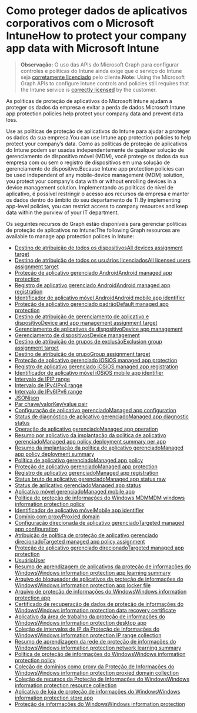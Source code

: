 # <a name="how-to-protect-your-company-app-data-with-microsoft-intune"></a><span data-ttu-id="ec1a7-101">Como proteger dados de aplicativos corporativos com o Microsoft Intune</span><span class="sxs-lookup"><span data-stu-id="ec1a7-101">How to protect your company app data with Microsoft Intune</span></span>

> <span data-ttu-id="ec1a7-102">**Observação:** O uso das APIs do Microsoft Graph para configurar controles e políticas do Intune ainda exige que o serviço do Intune seja [corretamente licenciado](https://www.microsoft.com/pt-BR/cloud-platform/microsoft-intune-pricing) pelo cliente.</span><span class="sxs-lookup"><span data-stu-id="ec1a7-102">**Note:** Using the Microsoft Graph APIs to configure Intune controls and policies still requires that the Intune service is [correctly licensed](https://www.microsoft.com/pt-BR/cloud-platform/microsoft-intune-pricing) by the customer.</span></span>

<span data-ttu-id="ec1a7-103">As políticas de proteção de aplicativos do Microsoft Intune ajudam a proteger os dados da empresa e evitar a perda de dados.</span><span class="sxs-lookup"><span data-stu-id="ec1a7-103">Microsoft Intune app protection policies help protect your company data and prevent data loss.</span></span>

<span data-ttu-id="ec1a7-104">Use as políticas de proteção de aplicativos do Intune para ajudar a proteger os dados da sua empresa.</span><span class="sxs-lookup"><span data-stu-id="ec1a7-104">You can use Intune app protection policies to help protect your company’s data.</span></span> <span data-ttu-id="ec1a7-105">Como as políticas de proteção de aplicativos do Intune podem ser usadas independentemente de qualquer solução de gerenciamento de dispositivo móvel (MDM), você protege os dados da sua empresa com ou sem o registro de dispositivos em uma solução de gerenciamento de dispositivo.</span><span class="sxs-lookup"><span data-stu-id="ec1a7-105">Because Intune app protection policies can be used independent of any mobile-device management (MDM) solution, you protect your company’s data with or without enrolling devices in a device management solution.</span></span> <span data-ttu-id="ec1a7-106">Implementando as políticas de nível de aplicativo, é possível restringir o acesso aos recursos da empresa e manter os dados dentro do âmbito do seu departamento de TI.</span><span class="sxs-lookup"><span data-stu-id="ec1a7-106">By implementing app-level policies, you can restrict access to company resources and keep data within the purview of your IT department.</span></span>

<span data-ttu-id="ec1a7-107">Os seguintes recursos do Graph estão disponíveis para gerenciar políticas de proteção de aplicativos no Intune:</span><span class="sxs-lookup"><span data-stu-id="ec1a7-107">The following Graph resources are available to manage app protection polices in Intune:</span></span>

- [<span data-ttu-id="ec1a7-108">Destino de atribuição de todos os dispositivos</span><span class="sxs-lookup"><span data-stu-id="ec1a7-108">All devices assignment target</span></span>](intune_mam_alldevicesassignmenttarget.md)
- [<span data-ttu-id="ec1a7-109">Destino de atribuição de todos os usuários licenciados</span><span class="sxs-lookup"><span data-stu-id="ec1a7-109">All licensed users assignment target</span></span>](intune_mam_alllicensedusersassignmenttarget.md)
- [<span data-ttu-id="ec1a7-110">Proteção de aplicativo gerenciado Android</span><span class="sxs-lookup"><span data-stu-id="ec1a7-110">Android managed app protection</span></span>](intune_mam_androidmanagedappprotection.md)
- [<span data-ttu-id="ec1a7-111">Registro de aplicativo gerenciado Android</span><span class="sxs-lookup"><span data-stu-id="ec1a7-111">Android managed app registration</span></span>](intune_mam_androidmanagedappregistration.md)
- [<span data-ttu-id="ec1a7-112">Identificador de aplicativo móvel Android</span><span class="sxs-lookup"><span data-stu-id="ec1a7-112">Android mobile app identifier</span></span>](intune_mam_androidmobileappidentifier.md)
- [<span data-ttu-id="ec1a7-113">Proteção de aplicativo gerenciado padrão</span><span class="sxs-lookup"><span data-stu-id="ec1a7-113">Default managed app protection</span></span>](intune_mam_defaultmanagedappprotection.md)
- [<span data-ttu-id="ec1a7-114">Destino de atribuição de gerenciamento de aplicativo e dispositivo</span><span class="sxs-lookup"><span data-stu-id="ec1a7-114">Device and app management assignment target</span></span>](intune_mam_deviceandappmanagementassignmenttarget.md)
- [<span data-ttu-id="ec1a7-115">Gerenciamento de aplicativos de dispositivo</span><span class="sxs-lookup"><span data-stu-id="ec1a7-115">Device app management</span></span>](intune_mam_deviceappmanagement.md)
- [<span data-ttu-id="ec1a7-116">Gerenciamento de dispositivos</span><span class="sxs-lookup"><span data-stu-id="ec1a7-116">Device management</span></span>](intune_wip_devicemanagement.md)
- [<span data-ttu-id="ec1a7-117">Destino de atribuição de grupos de exclusão</span><span class="sxs-lookup"><span data-stu-id="ec1a7-117">Exclusion group assignment target</span></span>](intune_mam_exclusiongroupassignmenttarget.md)
- [<span data-ttu-id="ec1a7-118">Destino de atribuição de grupo</span><span class="sxs-lookup"><span data-stu-id="ec1a7-118">Group assignment target</span></span>](intune_mam_groupassignmenttarget.md)
- [<span data-ttu-id="ec1a7-119">Proteção de aplicativo gerenciado iOS</span><span class="sxs-lookup"><span data-stu-id="ec1a7-119">iOS managed app protection</span></span>](intune_mam_iosmanagedappprotection.md)
- [<span data-ttu-id="ec1a7-120">Registro de aplicativo gerenciado iOS</span><span class="sxs-lookup"><span data-stu-id="ec1a7-120">iOS managed app registration</span></span>](intune_mam_iosmanagedappregistration.md)
- [<span data-ttu-id="ec1a7-121">Identificador de aplicativo móvel iOS</span><span class="sxs-lookup"><span data-stu-id="ec1a7-121">iOS mobile app identifier</span></span>](intune_mam_iosmobileappidentifier.md)
- [<span data-ttu-id="ec1a7-122">Intervalo de IP</span><span class="sxs-lookup"><span data-stu-id="ec1a7-122">IP range</span></span>](intune_mam_iprange.md)
- [<span data-ttu-id="ec1a7-123">Intervalo de IPv4</span><span class="sxs-lookup"><span data-stu-id="ec1a7-123">IPv4 range</span></span>](intune_mam_ipv4range.md)
- [<span data-ttu-id="ec1a7-124">Intervalo de IPv6</span><span class="sxs-lookup"><span data-stu-id="ec1a7-124">IPv6 range</span></span>](intune_mam_ipv6range.md)
- [<span data-ttu-id="ec1a7-125">JSON</span><span class="sxs-lookup"><span data-stu-id="ec1a7-125">json</span></span>](intune_mam_json.md)
- [<span data-ttu-id="ec1a7-126">Par chave/valor</span><span class="sxs-lookup"><span data-stu-id="ec1a7-126">Key/value pair</span></span>](intune_mam_keyvaluepair.md)
- [<span data-ttu-id="ec1a7-127">Configuração de aplicativo gerenciado</span><span class="sxs-lookup"><span data-stu-id="ec1a7-127">Managed app configuration</span></span>](intune_mam_managedappconfiguration.md)
- [<span data-ttu-id="ec1a7-128">Status de diagnóstico de aplicativo gerenciado</span><span class="sxs-lookup"><span data-stu-id="ec1a7-128">Managed app diagnostic status</span></span>](intune_mam_managedappdiagnosticstatus.md)
- [<span data-ttu-id="ec1a7-129">Operação de aplicativo gerenciado</span><span class="sxs-lookup"><span data-stu-id="ec1a7-129">Managed app operation</span></span>](intune_mam_managedappoperation.md)
- [<span data-ttu-id="ec1a7-130">Resumo por aplicativo da implantação da política de aplicativo gerenciado</span><span class="sxs-lookup"><span data-stu-id="ec1a7-130">Managed app policy deployment summary per app</span></span>](intune_mam_managedapppolicydeploymentsummaryperapp.md)
- [<span data-ttu-id="ec1a7-131">Resumo da implantação da política de aplicativo gerenciado</span><span class="sxs-lookup"><span data-stu-id="ec1a7-131">Managed app policy deployment summary</span></span>](intune_mam_managedapppolicydeploymentsummary.md)
- [<span data-ttu-id="ec1a7-132">Política de aplicativo gerenciado</span><span class="sxs-lookup"><span data-stu-id="ec1a7-132">Managed app policy</span></span>](intune_mam_managedapppolicy.md)
- [<span data-ttu-id="ec1a7-133">Proteção de aplicativo gerenciado</span><span class="sxs-lookup"><span data-stu-id="ec1a7-133">Managed app protection</span></span>](intune_mam_managedappprotection.md)
- [<span data-ttu-id="ec1a7-134">Registro de aplicativo gerenciado</span><span class="sxs-lookup"><span data-stu-id="ec1a7-134">Managed app registration</span></span>](intune_mam_managedappregistration.md)
- [<span data-ttu-id="ec1a7-135">Status bruto de aplicativo gerenciado</span><span class="sxs-lookup"><span data-stu-id="ec1a7-135">Managed app status raw</span></span>](intune_mam_managedappstatusraw.md)
- [<span data-ttu-id="ec1a7-136">Status de aplicativo gerenciado</span><span class="sxs-lookup"><span data-stu-id="ec1a7-136">Managed app status</span></span>](intune_mam_managedappstatus.md)
- [<span data-ttu-id="ec1a7-137">Aplicativo móvel gerenciado</span><span class="sxs-lookup"><span data-stu-id="ec1a7-137">Managed mobile app</span></span>](intune_mam_managedmobileapp.md)
- [<span data-ttu-id="ec1a7-138">Política de proteção de informações do Windows MDM</span><span class="sxs-lookup"><span data-stu-id="ec1a7-138">MDM windows information protection policy</span></span>](intune_mam_mdmwindowsinformationprotectionpolicy.md)
- [<span data-ttu-id="ec1a7-139">Identificador de aplicativo móvel</span><span class="sxs-lookup"><span data-stu-id="ec1a7-139">Mobile app identifier</span></span>](intune_mam_mobileappidentifier.md)
- [<span data-ttu-id="ec1a7-140">Domínio com proxy</span><span class="sxs-lookup"><span data-stu-id="ec1a7-140">Proxied domain</span></span>](intune_mam_proxieddomain.md)
- [<span data-ttu-id="ec1a7-141">Configuração direcionada de aplicativo gerenciado</span><span class="sxs-lookup"><span data-stu-id="ec1a7-141">Targeted managed app configuration</span></span>](intune_mam_targetedmanagedappconfiguration.md)
- [<span data-ttu-id="ec1a7-142">Atribuição de política de proteção de aplicativo gerenciado direcionado</span><span class="sxs-lookup"><span data-stu-id="ec1a7-142">Targeted managed app policy assignment</span></span>](intune_mam_targetedmanagedapppolicyassignment.md)
- [<span data-ttu-id="ec1a7-143">Proteção de aplicativo gerenciado direcionado</span><span class="sxs-lookup"><span data-stu-id="ec1a7-143">Targeted managed app protection</span></span>](intune_mam_targetedmanagedappprotection.md)
- [<span data-ttu-id="ec1a7-144">Usuário</span><span class="sxs-lookup"><span data-stu-id="ec1a7-144">User</span></span>](intune_mam_user.md)
- [<span data-ttu-id="ec1a7-145">Resumo de aprendizagem de aplicativos da proteção de informações do Windows</span><span class="sxs-lookup"><span data-stu-id="ec1a7-145">Windows information protection app learning summary</span></span>](intune_wip_windowsinformationprotectionapplearningsummary.md)
- [<span data-ttu-id="ec1a7-146">Arquivo do bloqueador de aplicativos da proteção de informações do Windows</span><span class="sxs-lookup"><span data-stu-id="ec1a7-146">Windows information protection app locker file</span></span>](intune_mam_windowsinformationprotectionapplockerfile.md)
- [<span data-ttu-id="ec1a7-147">Arquivo de proteção de informações do Windows</span><span class="sxs-lookup"><span data-stu-id="ec1a7-147">Windows information protection app</span></span>](intune_mam_windowsinformationprotectionapp.md)
- [<span data-ttu-id="ec1a7-148">Certificado de recuperação de dados de proteção de informações do Windows</span><span class="sxs-lookup"><span data-stu-id="ec1a7-148">Windows information protection data recovery certificate</span></span>](intune_mam_windowsinformationprotectiondatarecoverycertificate.md)
- [<span data-ttu-id="ec1a7-149">Aplicativo da área de trabalho da proteção de informações do Windows</span><span class="sxs-lookup"><span data-stu-id="ec1a7-149">Windows information protection desktop app</span></span>](intune_mam_windowsinformationprotectiondesktopapp.md)
- [<span data-ttu-id="ec1a7-150">Coleção de intervalos de IP da Proteção de Informações do Windows</span><span class="sxs-lookup"><span data-stu-id="ec1a7-150">Windows information protection IP range collection</span></span>](intune_mam_windowsinformationprotectioniprangecollection.md)
- [<span data-ttu-id="ec1a7-151">Resumo de aprendizagem da rede de proteção de informações do Windows</span><span class="sxs-lookup"><span data-stu-id="ec1a7-151">Windows information protection network learning summary</span></span>](intune_wip_windowsinformationprotectionnetworklearningsummary.md)
- [<span data-ttu-id="ec1a7-152">Política de proteção de informações do Windows</span><span class="sxs-lookup"><span data-stu-id="ec1a7-152">Windows information protection policy</span></span>](intune_mam_windowsinformationprotectionpolicy.md)
- [<span data-ttu-id="ec1a7-153">Coleção de domínios como proxy da Proteção de Informações do Windows</span><span class="sxs-lookup"><span data-stu-id="ec1a7-153">Windows information protection proxied domain collection</span></span>](intune_mam_windowsinformationprotectionproxieddomaincollection.md)
- [<span data-ttu-id="ec1a7-154">Coleção de recursos da Proteção de Informações do Windows</span><span class="sxs-lookup"><span data-stu-id="ec1a7-154">Windows information protection resource collection</span></span>](intune_mam_windowsinformationprotectionresourcecollection.md)
- [<span data-ttu-id="ec1a7-155">Aplicativo de loja de proteção de informações do Windows</span><span class="sxs-lookup"><span data-stu-id="ec1a7-155">Windows information protection store app</span></span>](intune_mam_windowsinformationprotectionstoreapp.md)
- [<span data-ttu-id="ec1a7-156">Proteção de informações do Windows</span><span class="sxs-lookup"><span data-stu-id="ec1a7-156">Windows information protection</span></span>](intune_mam_windowsinformationprotection.md)
